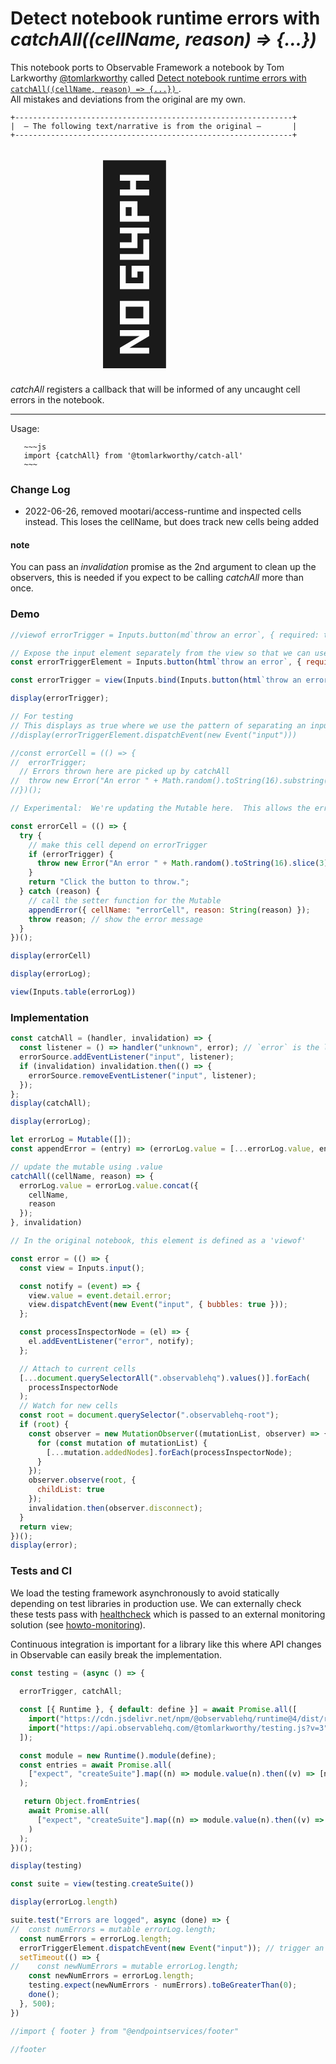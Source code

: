 # Detect notebook runtime errors with *catchAll((cellName, reason) => {...})*


<div class="tip">
  This notebook ports to Observable Framework a notebook by Tom Larkworthy
  <a href="https://observablehq.com/@tomlarkworthy" target="_blank" rel="noopener noreferrer">@tomlarkworthy</a> called <a href="https://observablehq.com/@tomlarkworthy/catch-all" target="_blank" rel="noopener noreferrer">Detect notebook runtime errors with <code>catchAll((cellName, reason) =&gt; {...})</code> </a>. <br/>
  All mistakes and deviations from the original are my own.
</div>

```
+--------------------------------------------------------------+
|  — The following text/narrative is from the original —       |
+--------------------------------------------------------------+
```

<span style="font-size: 300px; padding-left: 100px">🚨</span>

<!--
https://observablehq.com/@tomlarkworthy/catch-all
-->


*catchAll* registers a callback that will be informed of any uncaught cell errors in the notebook. 

---
Usage:

```
   ~~~js
   import {catchAll} from '@tomlarkworthy/catch-all'
   ~~~
```

### Change Log

- 2022-06-26, removed mootari/access-runtime and inspected cells instead. This loses the cellName, but does track new cells being added
  

#### note

You can pass an *invalidation* promise as the 2nd argument to clean up the observers, this is needed if you expect to be calling *catchAll* more than once.

### Demo

<!--
// FIGURE OUT HOW TO LINK TO MUTABLE SO THAT ITS VALUE CHANGES
// const errorTriggerEl = Mutable(null);
-->

```js echo
//viewof errorTrigger = Inputs.button(md`throw an error`, { required: true })

// Expose the input element separately from the view so that we can use it to dispatch events and add listeners
const errorTriggerElement = Inputs.button(html`throw an error`, { required: true });

const errorTrigger = view(Inputs.bind(Inputs.button(html`throw an error`, { required: true }), errorTriggerElement));
```

```js echo
display(errorTrigger);
```

```js
// For testing
// This displays as true where we use the pattern of separating an input element with DOM from the generator.
//display(errorTriggerElement.dispatchEvent(new Event("input")))
```


```js echo
//const errorCell = (() => {
//  errorTrigger;
  // Errors thrown here are picked up by catchAll
//  throw new Error("An error " + Math.random().toString(16).substring(3));
//})();

// Experimental:  We're updating the Mutable here.  This allows the errorLog to accumulate errors but it doesn't work with the testing portion. We'll need to revisit this approach later....

const errorCell = (() => {
  try {
    // make this cell depend on errorTrigger
    if (errorTrigger) {
      throw new Error("An error " + Math.random().toString(16).slice(3));
    }
    return "Click the button to throw.";
  } catch (reason) {
    // call the setter function for the Mutable
    appendError({ cellName: "errorCell", reason: String(reason) });
    throw reason; // show the error message
  }
})();

display(errorCell)
```


```js echo
display(errorLog);
```

```js echo
view(Inputs.table(errorLog))
```



### Implementation

```js echo
const catchAll = (handler, invalidation) => {
  const listener = () => handler("unknown", error); // `error` is the latest reactive value
  errorSource.addEventListener("input", listener);
  if (invalidation) invalidation.then(() => {
    errorSource.removeEventListener("input", listener);
  });
};
display(catchAll);
```


```js echo
display(errorLog);
```


```js echo
let errorLog = Mutable([]);
const appendError = (entry) => (errorLog.value = [...errorLog.value, entry]);
```

```js echo
// update the mutable using .value
catchAll((cellName, reason) => {
  errorLog.value = errorLog.value.concat({
    cellName,
    reason
  });
}, invalidation)
```



```js echo
// In the original notebook, this element is defined as a 'viewof'

const error = (() => {
  const view = Inputs.input();

  const notify = (event) => {
    view.value = event.detail.error;
    view.dispatchEvent(new Event("input", { bubbles: true }));
  };

  const processInspectorNode = (el) => {
    el.addEventListener("error", notify);
  };

  // Attach to current cells
  [...document.querySelectorAll(".observablehq").values()].forEach(
    processInspectorNode
  );
  // Watch for new cells
  const root = document.querySelector(".observablehq-root");
  if (root) {
    const observer = new MutationObserver((mutationList, observer) => {
      for (const mutation of mutationList) {
        [...mutation.addedNodes].forEach(processInspectorNode);
      }
    });
    observer.observe(root, {
      childList: true
    });
    invalidation.then(observer.disconnect);
  }
  return view;
})();
display(error);
```





### Tests and CI

We load the testing framework asynchronously to avoid statically depending on test libraries in production use. We can externally check these tests pass with [healthcheck](https://webcode.run/observablehq.com/@endpointservices/healthcheck?target=%40tomlarkworthy%2Fcatch-all&excludes=errorCell&wait=5) which is passed to an external monitoring solution (see [howto-monitoring](https://observablehq.com/@tomlarkworthy/howto-monitoring)).

Continuous integration is important for a library like this where API changes in Observable can easily break the implementation.

```js echo
const testing = (async () => {
  
  errorTrigger, catchAll;

  const [{ Runtime }, { default: define }] = await Promise.all([
    import("https://cdn.jsdelivr.net/npm/@observablehq/runtime@4/dist/runtime.js"),
    import("https://api.observablehq.com/@tomlarkworthy/testing.js?v=3")
  ]);

  const module = new Runtime().module(define);
  const entries = await Promise.all(
    ["expect", "createSuite"].map((n) => module.value(n).then((v) => [n, v]))
  );

   return Object.fromEntries(
    await Promise.all(
      ["expect", "createSuite"].map((n) => module.value(n).then((v) => [n, v]))
    )
  );
})();
```

```js echo
display(testing)
```

```js echo
const suite = view(testing.createSuite())
```

<!---
Investigate MUTABLE and use of .value
--->

```js
display(errorLog.length)
```

```js echo
suite.test("Errors are logged", async (done) => {
//  const numErrors = mutable errorLog.length;
  const numErrors = errorLog.length;
  errorTriggerElement.dispatchEvent(new Event("input")); // trigger an error
  setTimeout(() => {
//    const newNumErrors = mutable errorLog.length;
    const newNumErrors = errorLog.length;
    testing.expect(newNumErrors - numErrors).toBeGreaterThan(0);
    done();
  }, 500);
})

```


```js
//import { footer } from "@endpointservices/footer"
```

```js
//footer
```
